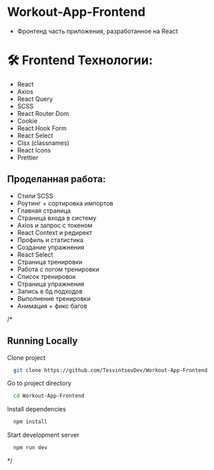 # Workout-App-Frontend
- Фронтенд часть приложения, разработанное на React
  
# 🛠 Frontend Технологии:
- React
- Axios
- React Query
- SCSS
- React Router Dom
- Cookie
- React Hook Form
- React Select
- Clsx (classnames)
- React Icons
- Prettier

## Проделанная работа: 
- Стили SCSS
- Роутинг + сортировка импортов
- Главная страница
- Страница входа в систему
- Axios и запрос с токеном
- React Context и редирект
- Профиль и статистика
- Создание упражнения
- React Select
- Страница тренировки
- Работа с логом тренировки
- Список тренировок
- Страница упражнения
- Запись в бд подходов
- Выполнение тренировки
- Анимация + фикс багов

/*
## Running Locally

Clone project

```bash
  git clone https://github.com/TesvintsevDev/Workout-App-Frontend
```

Go to project directory

```bash
  cd Workout-App-Frontend
```

Install dependencies

```bash
  npm install

```

Start development server

```bash
  npm run dev
```
*/
